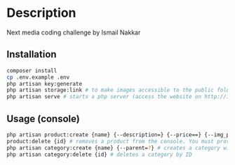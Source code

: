 # Description

Next media coding challenge by Ismail Nakkar

## Installation

```bash
composer install
cp .env.example .env
php artisan key:generate
php artisan storage:link # to make images accessible to the public folder
php artisan serve # starts a php server (access the website on http://127.0.0.1:8000/)
```

## Usage (console)

```bash
php artisan product:create {name} {--description=} {--price==} {--img_path=} {--category=?} #creates a product from the console (the image path is relative the app root directory)
product:delete {id} # removes a product from the console. You must provide the product ID
php artisan category:create {name} {--parent=?} # creates a category with an optional parent category
php artisan category:delete {id} # deletes a category by ID

```
